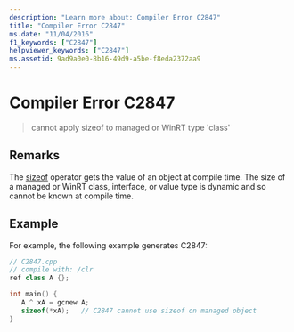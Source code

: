 ```yaml
---
description: "Learn more about: Compiler Error C2847"
title: "Compiler Error C2847"
ms.date: "11/04/2016"
f1_keywords: ["C2847"]
helpviewer_keywords: ["C2847"]
ms.assetid: 9ad9a0e0-8b16-49d9-a5be-f8eda2372aa9
---
```

# Compiler Error C2847

> cannot apply sizeof to managed or WinRT type 'class'

## Remarks

The [sizeof](../../cpp/sizeof-operator.md) operator gets the value of an object at compile time. The size of a managed or WinRT class, interface, or value type is dynamic and so cannot be known at compile time.

## Example

For example, the following example generates C2847:

```cpp
// C2847.cpp
// compile with: /clr
ref class A {};

int main() {
   A ^ xA = gcnew A;
   sizeof(*xA);   // C2847 cannot use sizeof on managed object
}
```
